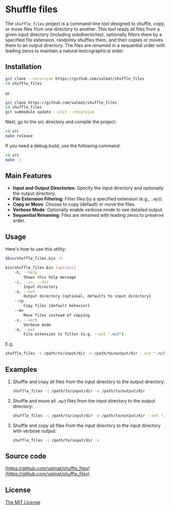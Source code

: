 # Shuffle files

The `shuffle_files` project is a command-line tool designed to shuffle, copy, or move files from one directory to another. This tool reads all files from a given input directory (including subdirectories), optionally filters them by a specified file extension, randomly shuffles them, and then copies or moves them to an output directory. The files are renamed in a sequential order with leading zeros to maintain a natural lexicographical order.

## Installation

```bash
git clone --recursive https://github.com/valmat/shuffle_files
cd shuffle_files
```
or
```bash
git clone https://github.com/valmat/shuffle_files
cd shuffle_files
git submodule update --init --recursive
```

Next, go to the src directory and compile the project:

```bash
cd src
make release
```
If you need a debug build, use the following command:
```bash
cd src
make -j
```
## Main Features
- **Input and Output Directories**: Specify the input directory and optionally the output directory.
- **File Extension Filtering**: Filter files by a specified extension (e.g., `.mp3`).
- **Copy or Move**: Choose to copy (default) or move the files.
- **Verbose Mode**: Optionally enable verbose mode to see detailed output.
- **Sequential Renaming**: Files are renamed with leading zeros to preserve order.


## Usage

Here's how to use this utility:

```bash
$bin/shuffle_files.bin -h

bin/shuffle_files.bin [options]
    -h, --help
        Shows this help message
    -i, --in, --dir
        Input directory
    -o, --out
        Output directory (optional, defaults to input directory)
    --cp
        Copy files (default behavior)
    --mv
        Move files instead of copying
    -v, --verb
        Verbose mode
    -e, --ext
        File extension to filter (e.g. --ext ".mp3")

```

E.g.

```sh
shuffle_files -i /path/to/input/dir -o /path/to/output/dir --ext ".mp3" --mv -v
```

## Examples
1. Shuffle and copy all files from the input directory to the output directory:
   ```sh
   shuffle_files -i /path/to/input/dir -o /path/to/output/dir
   ```

2. Shuffle and move all `.mp3` files from the input directory to the output directory:
   ```sh
   shuffle_files -i /path/to/input/dir -o /path/to/output/dir --ext ".mp3" --mv
   ```

3. Shuffle and copy all files from the input directory to the input directory with verbose output:
   ```sh
   shuffle_files -i /path/to/input/dir -v
   ```

## Source code
[https://github.com/valmat/shuffle_files](https://github.com/valmat/shuffle_files)

## License
[The MIT License](LICENSE)
